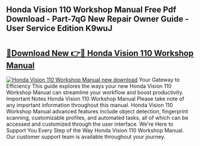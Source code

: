 ## Honda Vision 110 Workshop Manual Free Pdf Download - Part-7qG New Repair Owner Guide - User Service Edition K9wuJ

# <h2><a href="http://cf2159.oget.top/?id=Honda+Vision+110+Workshop+Manual">🔗Download New 👉🔴 Honda Vision 110 Workshop Manual</a></h2>

[![Honda Vision 110 Workshop Manual new download](https://i.imgur.com/5g1atiW.png)](http://cf2159.oget.top/?id=Honda+Vision+110+Workshop+Manual)
Your Gateway to Efficiency This guide explores the ways your new Honda Vision 110 Workshop Manual can streamline your workflow and boost productivity. Important Notes Honda Vision 110 Workshop Manual Please take note of any important information throughout this manual. Honda Vision 110 Workshop Manual advanced features include object detection, fingerprint scanning, customizable profiles, and automated tasks, all of which can be accessed and customized through the user interface. We're Here to Support You Every Step of the Way Honda Vision 110 Workshop Manual. Our customer support team is available throughout your journey.
